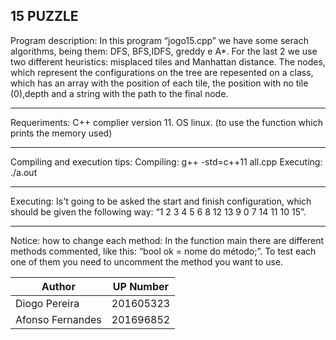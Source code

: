 15 PUZZLE
-------------------------------------------

Program description:
        In this program “jogo15.cpp” we have some serach algorithms, being them: DFS, BFS,IDFS, greddy e A*. For the last 2 we use two different heuristics: misplaced tiles and Manhattan distance. The nodes, which represent the configurations on the tree are repesented on a class, which has an array with the position of each tile, the position with no tile (0),depth and a string with the path to the final node. 

-------------------------------------------

Requeriments:
	C++ complier version 11.
	OS linux. (to use the function which prints the memory used)

-------------------------------------------

Compiling and execution tips:
	Compiling: g++ -std=c++11 all.cpp
	Executing: ./a.out

-------------------------------------------

Executing:
	Is't going to be asked the start and finish configuration, which should be given the following way: “1 2 3 4 5 6 8 12 13 9 0 7 14 11 10 15”.

-------------------------------------------

Notice:
how to change each method:
     In the function main there are different methods commented, like this: “bool ok = nome do método;”. To test each one of them you need to uncomment the method you want to use.

| Author            |   UP Number       |
|-------------------|:-----------------:|
|Diogo Pereira      |   201605323       |
|Afonso Fernandes   |   201696852       |

